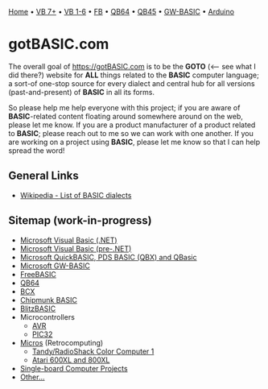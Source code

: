 [Home](https://gotbasic.com) • [VB 7+](VB.md) • [VB 1-6](vb6.md) • [FB](FreeBASIC.md) • [QB64](QB64.md) • [QB45](QB.md) • [GW-BASIC](GW-BASIC.md) • [Arduino](AVR.md)

# gotBASIC.com

The overall goal of https://gotBASIC.com is to be the **GOTO** (<-- see what I did there?) website for __**ALL**__ things related to the **BASIC** computer language; a sort-of  one-stop source for every dialect and central hub for all versions (past-and-present) of **BASIC** in all its forms.

So please help me help everyone with this project; if you are aware of **BASIC**-related content floating around somewhere around on the web, please let me know.  If you are a product manufacturer of a product related to **BASIC**; please reach out to me so we can work with one another.  If you are working on a project using **BASIC**, please let me know so that I can help spread the word!

## General Links

- [Wikipedia - List of BASIC dialects](https://en.wikipedia.org/wiki/List_of_BASIC_dialects)

## Sitemap (work-in-progress)

- [Microsoft Visual Basic (.NET)](VB.md)
- [Microsoft Visual Basic (pre-.NET)](VB6.md)
- [Microsoft QuickBASIC, PDS BASIC (QBX) and QBasic](QB.md)
- [Microsoft GW-BASIC](GW-BASIC.md)
- [FreeBASIC](FreeBASIC.md)
- [QB64](QB64.md)
- [BCX](BCX.md)
- [Chipmunk BASIC](Chipmunk.md)
- [BlitzBASIC](Blitz.md)
- Microcontrollers
  - [AVR](AVR.md)
  - [PIC32](PIC32.md)
- [Micros](Micros.md) (Retrocomputing)
  - [Tandy/RadioShack Color Computer 1](Coco1.md)
  - [Atari 600XL and 800XL](Atari600XL.md)
- [Single-board Computer Projects](SingleBoard.md)
- [Other...](Other.md)
